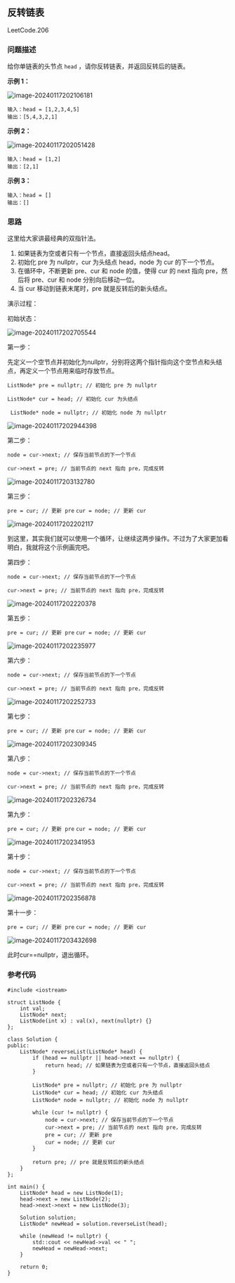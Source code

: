 ## 反转链表

LeetCode.206

### 问题描述

给你单链表的头节点 `head` ，请你反转链表，并返回反转后的链表。

**示例 1：**

![image-20240117202106181](https://raw.githubusercontent.com/aqjsp/Pictures/main/202401172025437.png)



```
输入：head = [1,2,3,4,5]
输出：[5,4,3,2,1]
```

**示例 2：**

![image-20240117202051428](https://raw.githubusercontent.com/aqjsp/Pictures/main/202401172026643.png)

```
输入：head = [1,2]
输出：[2,1]
```

**示例 3：**

```
输入：head = []
输出：[]
```

### 思路

这里给大家讲最经典的双指针法。

1. 如果链表为空或者只有一个节点，直接返回头结点head。
2. 初始化 pre 为 nullptr，cur 为头结点 head，node 为 cur 的下一个节点。
3. 在循环中，不断更新 pre、cur 和 node 的值，使得 cur 的 next 指向 pre，然后将 pre、cur 和 node 分别向后移动一位。
4. 当 cur 移动到链表末尾时，pre 就是反转后的新头结点。

演示过程：

初始状态：

![image-20240117202705544](https://raw.githubusercontent.com/aqjsp/Pictures/main/202401172027187.png)

第一步：

先定义一个空节点并初始化为nullptr，分别将这两个指针指向这个空节点和头结点，再定义一个节点用来临时存放节点。

`ListNode* pre = nullptr; // 初始化 pre 为 nullptr`

`ListNode* cur = head; // 初始化 cur 为头结点`

` ListNode* node = nullptr; // 初始化 node 为 nullptr`

![image-20240117202944398](https://raw.githubusercontent.com/aqjsp/Pictures/main/202401172029562.png)

第二步：

`node = cur->next; // 保存当前节点的下一个节点`

`cur->next = pre; // 当前节点的 next 指向 pre，完成反转`

![image-20240117203132780](https://raw.githubusercontent.com/aqjsp/Pictures/main/202401172031227.png)

第三步：

`pre = cur; // 更新 pre`
`cur = node; // 更新 cur`

![image-20240117202202117](https://raw.githubusercontent.com/aqjsp/Pictures/main/202401172031102.png)

到这里，其实我们就可以使用一个循环，让继续这两步操作。不过为了大家更加看明白，我就将这个示例画完吧。

第四步：

`node = cur->next; // 保存当前节点的下一个节点`

`cur->next = pre; // 当前节点的 next 指向 pre，完成反转`

![image-20240117202220378](https://raw.githubusercontent.com/aqjsp/Pictures/main/202401172032580.png)

第五步：

`pre = cur; // 更新 pre`
`cur = node; // 更新 cur`

![image-20240117202235977](https://raw.githubusercontent.com/aqjsp/Pictures/main/202401172032184.png)

第六步：

`node = cur->next; // 保存当前节点的下一个节点`

`cur->next = pre; // 当前节点的 next 指向 pre，完成反转`

![image-20240117202252733](https://raw.githubusercontent.com/aqjsp/Pictures/main/202401172032268.png)

第七步：

`pre = cur; // 更新 pre`
`cur = node; // 更新 cur`

![image-20240117202309345](https://raw.githubusercontent.com/aqjsp/Pictures/main/202401172033026.png)

第八步：

`node = cur->next; // 保存当前节点的下一个节点`

`cur->next = pre; // 当前节点的 next 指向 pre，完成反转`

![image-20240117202326734](https://raw.githubusercontent.com/aqjsp/Pictures/main/202401172033264.png)

第九步：

`pre = cur; // 更新 pre`
`cur = node; // 更新 cur`

![image-20240117202341953](https://raw.githubusercontent.com/aqjsp/Pictures/main/202401172033432.png)

第十步：

`node = cur->next; // 保存当前节点的下一个节点`

`cur->next = pre; // 当前节点的 next 指向 pre，完成反转`

![image-20240117202356878](https://raw.githubusercontent.com/aqjsp/Pictures/main/202401172034510.png)

第十一步：

`pre = cur; // 更新 pre`
`cur = node; // 更新 cur`

![image-20240117203432698](https://raw.githubusercontent.com/aqjsp/Pictures/main/202401172034235.png)

此时cur==nullptr，退出循环。

### 参考代码

```
#include <iostream>

struct ListNode {
    int val;
    ListNode* next;
    ListNode(int x) : val(x), next(nullptr) {}
};

class Solution {
public:
    ListNode* reverseList(ListNode* head) {
        if (head == nullptr || head->next == nullptr) {
            return head; // 如果链表为空或者只有一个节点，直接返回头结点
        }

        ListNode* pre = nullptr; // 初始化 pre 为 nullptr
        ListNode* cur = head; // 初始化 cur 为头结点
        ListNode* node = nullptr; // 初始化 node 为 nullptr

        while (cur != nullptr) {
            node = cur->next; // 保存当前节点的下一个节点
            cur->next = pre; // 当前节点的 next 指向 pre，完成反转
            pre = cur; // 更新 pre
            cur = node; // 更新 cur
        }

        return pre; // pre 就是反转后的新头结点
    }
};

int main() {
    ListNode* head = new ListNode(1);
    head->next = new ListNode(2);
    head->next->next = new ListNode(3);

    Solution solution;
    ListNode* newHead = solution.reverseList(head);

    while (newHead != nullptr) {
        std::cout << newHead->val << " ";
        newHead = newHead->next;
    }

    return 0;
}
```

